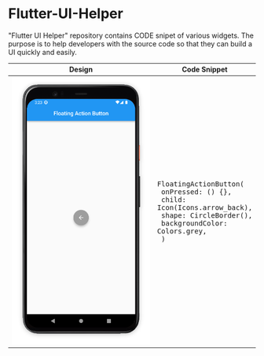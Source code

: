 # Flutter-UI-Helper
"Flutter UI Helper" repository contains CODE snipet of various widgets. The purpose is to help developers with the source code so that they can build a UI quickly and easily. 


| Design |  Code Snippet |
|------|--------------------------------|
| ![image](https://github.com/iqbalriiaz/Flutter-UI-Helper/blob/main/res/floating_action_button.png) | <pre>FloatingActionButton( <br> onPressed: () {}, <br>   child: Icon(Icons.arrow_back),<br> shape: CircleBorder(),<br> backgroundColor: Colors.grey,<br> )</pre> |
